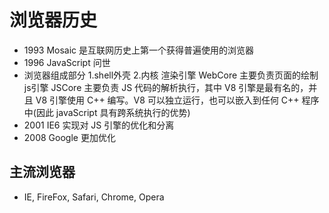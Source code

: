 <!--
 * @Author: xujie 1607526161@qq.com
 * @Date: 2022-04-22 13:10:58
 * @LastEditors: xujie 1607526161@qq.com
 * @FilePath: \HTML-CSS-Javascript-\JAVAScript+ES6\JavaScript\JavaScript的历史\浏览器历史 .md
 * @Description: 浏览器的历史
-->
# 浏览器历史

* 1993 Mosaic 是互联网历史上第一个获得普遍使用的浏览器
* 1996 JavaScript 问世
* 浏览器组成部分
    1.shell外壳
    2.内核
      渲染引擎 WebCore 主要负责页面的绘制
      js引擎   JSCore  主要负责 JS 代码的解析执行，其中 V8 引擎是最有名的，并且 V8 引擎使用 C++ 编写。V8 可以独立运行，也可以嵌入到任何 C++ 程序中(因此 javaScript 具有跨系统执行的优势)
* 2001 IE6 实现对 JS 引擎的优化和分离
* 2008 Google 更加优化

## 主流浏览器

* IE, FireFox, Safari, Chrome, Opera
